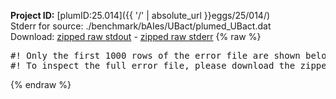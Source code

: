 **Project ID:** [plumID:25.014]({{ '/' | absolute_url }}eggs/25/014/)  
Stderr for source:  ./benchmark/bAIes/UBact/plumed_UBact.dat   
Download: [zipped raw stdout](plumed_UBact.dat.plumed.stdout.txt.zip) - [zipped raw stderr](plumed_UBact.dat.plumed.stderr.txt.zip) 
{% raw %}
<pre>
#! Only the first 1000 rows of the error file are shown below
#! To inspect the full error file, please download the zipped raw stderr file above
</pre>
{% endraw %}
